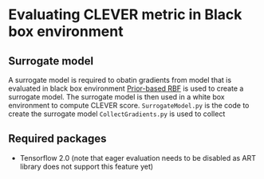 # Evaluating CLEVER metric in Black box environment

## Surrogate model
A surrogate model is required to obatin gradients from model that is evaluated in black box environment
[Prior-based RBF](https://papers.nips.cc/paper/9275-improving-black-box-adversarial-attacks-with-a-transfer-based-prior.pdf) is used to create a surrogate model. The surrogate model is then used in a white box environment to compute CLEVER score.
```SurrogateModel.py``` is the code to create the surrogate model
```CollectGradients.py``` is used to collect


## Required packages

- Tensorflow 2.0 (note that eager evaluation needs to be disabled as ART library does not support this feature yet)


